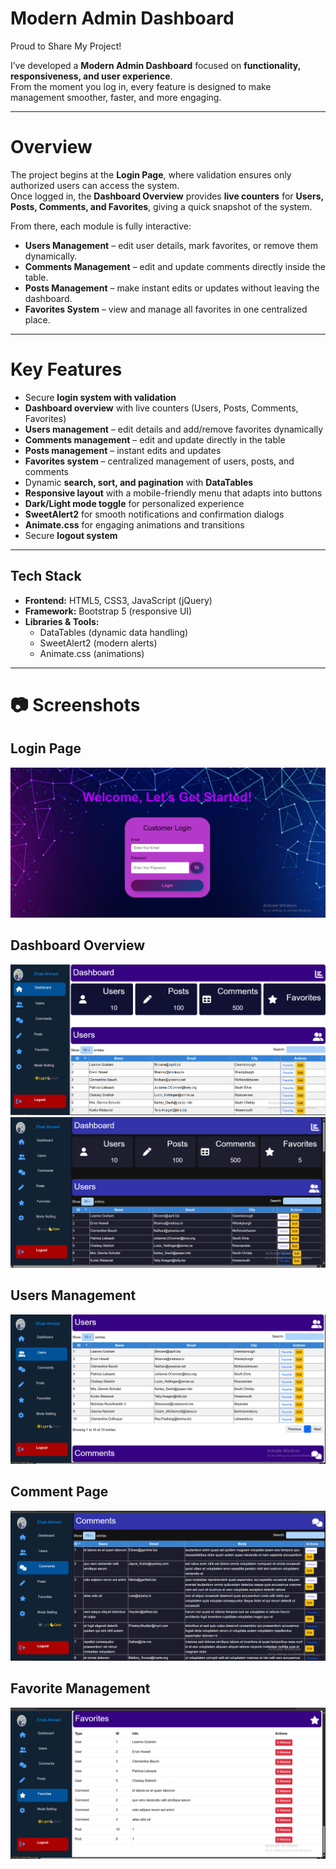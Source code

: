 # Modern Admin Dashboard

Proud to Share My Project!   

I’ve developed a **Modern Admin Dashboard** focused on **functionality, responsiveness, and user experience**.  
From the moment you log in, every feature is designed to make management smoother, faster, and more engaging.

---

# Overview
The project begins at the **Login Page**, where validation ensures only authorized users can access the system.  
Once logged in, the **Dashboard Overview** provides **live counters** for **Users, Posts, Comments, and Favorites**, giving a quick snapshot of the system.  

From there, each module is fully interactive:

- **Users Management** – edit user details, mark favorites, or remove them dynamically.  
- **Comments Management** – edit and update comments directly inside the table.  
- **Posts Management** – make instant edits or updates without leaving the dashboard.  
- **Favorites System** – view and manage all favorites in one centralized place.  

---

# Key Features
- Secure **login system with validation**  
- **Dashboard overview** with live counters (Users, Posts, Comments, Favorites)  
- **Users management** – edit details and add/remove favorites dynamically  
- **Comments management** – edit and update directly in the table  
- **Posts management** – instant edits and updates  
- **Favorites system** – centralized management of users, posts, and comments  
- Dynamic **search, sort, and pagination** with **DataTables**  
- **Responsive layout** with a mobile-friendly menu that adapts into buttons  
- **Dark/Light mode toggle** for personalized experience  
- **SweetAlert2** for smooth notifications and confirmation dialogs  
- **Animate.css** for engaging animations and transitions  
- Secure **logout system**  

---

## Tech Stack
- **Frontend:** HTML5, CSS3, JavaScript (jQuery)  
- **Framework:** Bootstrap 5 (responsive UI)  
- **Libraries & Tools:**  
  - DataTables (dynamic data handling)  
  - SweetAlert2 (modern alerts)  
  - Animate.css (animations)  


---

# 📷 Screenshots

## Login Page
![Login Page](https://github.com/EhapAhmeda/Admin-Dashboard/blob/24bef5ecb592f0ef026200e440c1f7cbacedbd04/Project_Images/Screenshot%20(64).png)

## Dashboard Overview
![Dashboard Overview](https://github.com/EhapAhmeda/Admin-Dashboard/blob/24bef5ecb592f0ef026200e440c1f7cbacedbd04/Project_Images/Screenshot%20(70).png)
![Dashboard Overview](https://github.com/EhapAhmeda/Admin-Dashboard/blob/24bef5ecb592f0ef026200e440c1f7cbacedbd04/Project_Images/Screenshot%20(71).png)

## Users Management
![Users Management](https://github.com/EhapAhmeda/Admin-Dashboard/blob/24bef5ecb592f0ef026200e440c1f7cbacedbd04/Project_Images/Screenshot%20(68).png)
## Comment Page
![Login Page](https://github.com/EhapAhmeda/Admin-Dashboard/blob/24bef5ecb592f0ef026200e440c1f7cbacedbd04/Project_Images/Screenshot%20(73).png)

## Favorite Management
![Posts Management](https://github.com/EhapAhmeda/Admin-Dashboard/blob/24bef5ecb592f0ef026200e440c1f7cbacedbd04/Project_Images/Screenshot%20(74).png)


